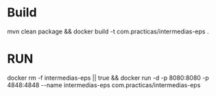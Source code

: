 # Build
mvn clean package && docker build -t com.practicas/intermedias-eps .

# RUN

docker rm -f intermedias-eps || true && docker run -d -p 8080:8080 -p 4848:4848 --name intermedias-eps com.practicas/intermedias-eps 